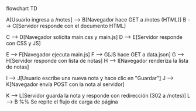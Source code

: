 flowchart TD

A[Usuario ingresa a /notes] --> B[Navegador hace GET a /notes (HTML)]
B --> C[Servidor responde con el documento HTML]

C --> D[Navegador solicita main.css y main.js]
D --> E[Servidor responde con CSS y JS]

E --> F[Navegador ejecuta main.js]
F --> G[JS hace GET a data.json]
G --> H[Servidor responde con lista de notas]
H --> I[Navegador renderiza la lista de notas]

I --> J[Usuario escribe una nueva nota y hace clic en "Guardar"]
J --> K[Navegador envía POST con la nota al servidor]

K --> L[Servidor guarda la nota y responde con redirección (302 a /notes)]
L --> B %% Se repite el flujo de carga de página
